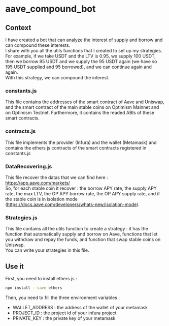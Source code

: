 # aave_compound_bot

## Context
I have created a bot that can analyze the interest of supply and borrow and can compound these interests. \
I share with you all the utils functions that I created to set up my strategies.
For example, if we take USDT and the LTV is 0.95, we supply 100 USDT, then we borrow 95 USDT and we supply the 95 USDT again (we have so 195 USDT supplied and 95 borrowed), and we can continue again and again. \
With this strategy, we can compound the interest.

### constants.js
This file contains the addresses of the smart contract of Aave and Uniswap, and the smart contract of the main stable coins on Optimism Mainnet and on Optimism Testnet. Furthermore, it contains the readed ABIs of these smart contracts.
### contracts.js
This file implements the provider (Infura) and the wallet (Metamask) and contains the ethers js contracts of the smart contracts registered in constants.js
### DataRecovering.js
This file recover the datas that we can find here : https://app.aave.com/markets/ \
So, for each stable coin it recover : the borrow APY rate, the supply APY rate, the max LTV, the OP APY borrow rate, the OP APY supply rate, and if the stable coin is in isolation mode (https://docs.aave.com/developers/whats-new/isolation-mode).
### Strategies.js
This file contains all the utils function to create a strategy : it has the function that automatically supply and borrow on Aave, functions that let you withdraw and repay the funds, and function that swap stable coins on Uniswap. \
You can write your strategies in this file.

## Use it

First, you need to install ethers js :
```bash
npm install --save ethers
```


Then, you need to fill the three environment variables :
- WALLET_ADDRESS : the address of the wallet of your metamask
- PROJECT_ID : the project id of your infura project
- PRIVATE_KEY : the private key of your metamask
